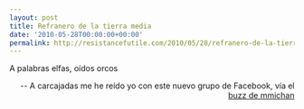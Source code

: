 ```yaml
---
layout: post
title: Refranero de la tierra media
date: '2010-05-28T00:00:00+00:00'
permalink: http://resistancefutile.com/2010/05/28/refranero-de-la-tierra-media/
---
```

<p class="frase">A palabras elfas, oídos orcos</p><p align="right">-- A carcajadas me he reído yo con este nuevo grupo de Facebook, vía el <a href="http://www.google.com/profiles/miguelmichan#buzz">buzz de mmichan</a></p>
